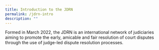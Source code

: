 ```yaml
---
title: Introduction to the JDRN
permalink: /jdrn-intro
description: ""
---
```






Formed in March 2022, the JDRN is an international network of judiciaries aiming to promote the early, amicable and fair resolution of court disputes through the use of judge-led dispute resolution processes.